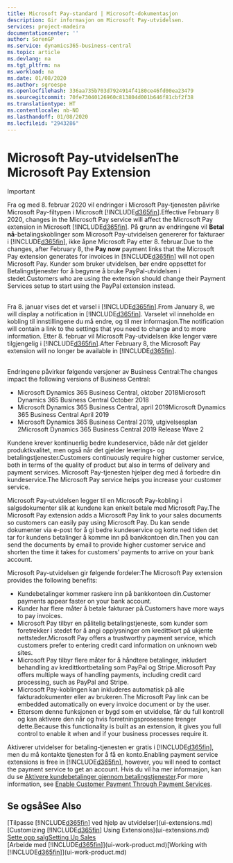 ```yaml
---
title: Microsoft Pay-standard | Microsoft-dokumentasjon
description: Gir informasjon om Microsoft Pay-utvidelsen.
services: project-madeira
documentationcenter: ''
author: SorenGP
ms.service: dynamics365-business-central
ms.topic: article
ms.devlang: na
ms.tgt_pltfrm: na
ms.workload: na
ms.date: 01/08/2020
ms.author: sgroespe
ms.openlocfilehash: 336aa735b703d7924914f4180ce46fd00ea23479
ms.sourcegitcommit: 70fe73040126960c813804d001b646f81cbf2f38
ms.translationtype: HT
ms.contentlocale: nb-NO
ms.lasthandoff: 01/08/2020
ms.locfileid: "2943286"
---
```

# <a name="the-microsoft-pay-extension"></a><span data-ttu-id="c4fba-103">Microsoft Pay-utvidelsen</span><span class="sxs-lookup"><span data-stu-id="c4fba-103">The Microsoft Pay Extension</span></span>

> [!IMPORTANT]
> <span data-ttu-id="c4fba-104">Fra og med 8. februar 2020 vil endringer i Microsoft Pay-tjenesten påvirke Microsoft Pay-filtypen i Microsoft [!INCLUDE[d365fin](includes/d365fin_long_md.md)].</span><span class="sxs-lookup"><span data-stu-id="c4fba-104">Effective February 8 2020, changes in the Microsoft Pay service will affect the Microsoft Pay extension in Microsoft [!INCLUDE[d365fin](includes/d365fin_long_md.md)].</span></span> <span data-ttu-id="c4fba-105">På grunn av endringene vil **Betal nå**-betalingskoblinger som Microsoft Pay-utvidelsen genererer for fakturaer i [!INCLUDE[d365fin](includes/d365fin_md.md)], ikke åpne Microsoft Pay etter 8. februar.</span><span class="sxs-lookup"><span data-stu-id="c4fba-105">Due to the changes, after February 8, the **Pay now** payment links that the Microsoft Pay extension generates for invoices in [!INCLUDE[d365fin](includes/d365fin_md.md)] will not open Microsoft Pay.</span></span> <span data-ttu-id="c4fba-106">Kunder som bruker utvidelsen, bør endre oppsettet for Betalingstjenester for å begynne å bruke PayPal-utvidelsen i stedet.</span><span class="sxs-lookup"><span data-stu-id="c4fba-106">Customers who are using the extension should change their Payment Services setup to start using the PayPal extension instead.</span></span><br /></br>
>
> <span data-ttu-id="c4fba-107">Fra 8. januar vises det et varsel i [!INCLUDE[d365fin](includes/d365fin_md.md)].</span><span class="sxs-lookup"><span data-stu-id="c4fba-107">From January 8, we will display a notification in [!INCLUDE[d365fin](includes/d365fin_md.md)].</span></span> <span data-ttu-id="c4fba-108">Varselet vil inneholde en kobling til innstillingene du må endre, og til mer informasjon.</span><span class="sxs-lookup"><span data-stu-id="c4fba-108">The notification will contain a link to the settings that you need to change and to more information.</span></span> <span data-ttu-id="c4fba-109">Etter 8. februar vil Microsoft Pay-utvidelsen ikke lenger være tilgjengelig i [!INCLUDE[d365fin](includes/d365fin_md.md)].</span><span class="sxs-lookup"><span data-stu-id="c4fba-109">After February 8, the Microsoft Pay extension will no longer be available in [!INCLUDE[d365fin](includes/d365fin_md.md)].</span></span><br /></br>
>
> <span data-ttu-id="c4fba-110">Endringene påvirker følgende versjoner av Business Central:</span><span class="sxs-lookup"><span data-stu-id="c4fba-110">The changes impact the following versions of Business Central:</span></span>
> - <span data-ttu-id="c4fba-111">Microsoft Dynamics 365 Business Central, oktober 2018</span><span class="sxs-lookup"><span data-stu-id="c4fba-111">Microsoft Dynamics 365 Business Central October 2018</span></span>
> - <span data-ttu-id="c4fba-112">Microsoft Dynamics 365 Business Central, april 2019</span><span class="sxs-lookup"><span data-stu-id="c4fba-112">Microsoft Dynamics 365 Business Central April 2019</span></span>
> - <span data-ttu-id="c4fba-113">Microsoft Dynamics 365 Business Central 2019, utgivelsesplan 2</span><span class="sxs-lookup"><span data-stu-id="c4fba-113">Microsoft Dynamics 365 Business Central 2019 Release Wave 2</span></span>

<span data-ttu-id="c4fba-114">Kundene krever kontinuerlig bedre kundeservice, både når det gjelder produktkvalitet, men også når det gjelder leverings- og betalingstjenester.</span><span class="sxs-lookup"><span data-stu-id="c4fba-114">Customers continuously require higher customer service, both in terms of the quality of product but also in terms of delivery and payment services.</span></span> <span data-ttu-id="c4fba-115">Microsoft Pay-tjenesten hjelper deg med å forbedre din kundeservice.</span><span class="sxs-lookup"><span data-stu-id="c4fba-115">The Microsoft Pay service helps you increase your customer service.</span></span>

<span data-ttu-id="c4fba-116">Microsoft Pay-utvidelsen legger til en Microsoft Pay-kobling i salgsdokumenter slik at kundene kan enkelt betale med Microsoft Pay.</span><span class="sxs-lookup"><span data-stu-id="c4fba-116">The Microsoft Pay extension adds a Microsoft Pay link to your sales documents so customers can easily pay using Microsoft Pay.</span></span> <span data-ttu-id="c4fba-117">Du kan sende dokumenter via e-post for å gi bedre kundeservice og korte ned tiden det tar for kundens betalinger å komme inn på bankkontoen din.</span><span class="sxs-lookup"><span data-stu-id="c4fba-117">Then you can send the documents by email to provide higher customer service and shorten the time it takes for customers’ payments to arrive on your bank account.</span></span>

<span data-ttu-id="c4fba-118">Microsoft Pay-utvidelsen gir følgende fordeler:</span><span class="sxs-lookup"><span data-stu-id="c4fba-118">The Microsoft Pay extension provides the following benefits:</span></span>
- <span data-ttu-id="c4fba-119">Kundebetalinger kommer raskere inn på bankkontoen din.</span><span class="sxs-lookup"><span data-stu-id="c4fba-119">Customer payments appear faster on your bank account.</span></span>
- <span data-ttu-id="c4fba-120">Kunder har flere måter å betale fakturaer på.</span><span class="sxs-lookup"><span data-stu-id="c4fba-120">Customers have more ways to pay invoices.</span></span>
- <span data-ttu-id="c4fba-121">Microsoft Pay tilbyr en pålitelig betalingstjeneste, som kunder som foretrekker i stedet for å angi opplysninger om kredittkort på ukjente nettsteder.</span><span class="sxs-lookup"><span data-stu-id="c4fba-121">Microsoft Pay offers a trustworthy payment service, which customers prefer to entering credit card information on unknown web sites.</span></span>
- <span data-ttu-id="c4fba-122">Microsoft Pay tilbyr flere måter for å håndtere betalinger, inkludert behandling av kredittkortbetaling som PayPal og Stripe.</span><span class="sxs-lookup"><span data-stu-id="c4fba-122">Microsoft Pay offers multiple ways of handling payments, including credit card processing, such as PayPal and Stripe.</span></span>
- <span data-ttu-id="c4fba-123">Microsoft Pay-koblingen kan inkluderes automatisk på alle fakturadokumenter eller av brukeren.</span><span class="sxs-lookup"><span data-stu-id="c4fba-123">The Microsoft Pay link can be embedded automatically on every invoice document or by the user.</span></span>
- <span data-ttu-id="c4fba-124">Ettersom denne funksjonen er bygd som en utvidelse, får du full kontroll og kan aktivere den når og hvis forretningsprosessene trenger dette.</span><span class="sxs-lookup"><span data-stu-id="c4fba-124">Because this functionality is built as an extension, it gives you full control to enable it when and if your business processes require it.</span></span>

<span data-ttu-id="c4fba-125">Aktiverer utvidelser for betaling-tjenesten er gratis i [!INCLUDE[d365fin](includes/d365fin_md.md)], men du må kontakte tjenesten for å få en konto.</span><span class="sxs-lookup"><span data-stu-id="c4fba-125">Enabling payment service extensions is free in [!INCLUDE[d365fin](includes/d365fin_md.md)], however, you will need to contact the payment service to get an account.</span></span> <span data-ttu-id="c4fba-126">Hvis du vil ha mer informasjon, kan du se [Aktivere kundebetalinger gjennom betalingstjenester](sales-how-enable-payment-service-extensions.md).</span><span class="sxs-lookup"><span data-stu-id="c4fba-126">For more information, see [Enable Customer Payment Through Payment Services](sales-how-enable-payment-service-extensions.md).</span></span>

## <a name="see-also"></a><span data-ttu-id="c4fba-127">Se også</span><span class="sxs-lookup"><span data-stu-id="c4fba-127">See Also</span></span>
<span data-ttu-id="c4fba-128">[Tilpasse [!INCLUDE[d365fin](includes/d365fin_md.md)] ved hjelp av utvidelser](ui-extensions.md)</span><span class="sxs-lookup"><span data-stu-id="c4fba-128">[Customizing [!INCLUDE[d365fin](includes/d365fin_md.md)] Using Extensions](ui-extensions.md)</span></span>  
[<span data-ttu-id="c4fba-129">Sette opp salg</span><span class="sxs-lookup"><span data-stu-id="c4fba-129">Setting Up Sales</span></span>](sales-setup-sales.md)  
<span data-ttu-id="c4fba-130">[Arbeide med [!INCLUDE[d365fin](includes/d365fin_md.md)]](ui-work-product.md)</span><span class="sxs-lookup"><span data-stu-id="c4fba-130">[Working with [!INCLUDE[d365fin](includes/d365fin_md.md)]](ui-work-product.md)</span></span>
